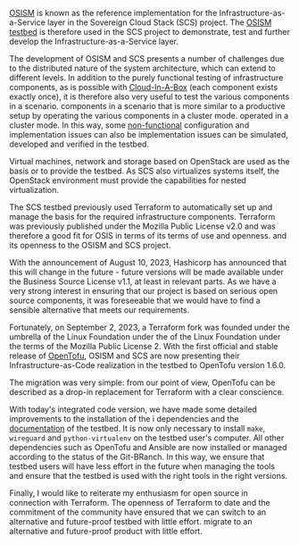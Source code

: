 
[OSISM](https://osism.github.io/) is known as the reference implementation for the Infrastructure-as-a-Service layer in the Sovereign Cloud Stack (SCS) project.
The [OSISM testbed](https://github.com/osism/testbed) is therefore used in the SCS project to demonstrate, test and further develop the Infrastructure-as-a-Service layer.

The development of OSISM and SCS presents a number of challenges due to the distributed nature of the system architecture,
which can extend to different levels. In addition to the purely functional testing of infrastructure components, as is possible with
[Cloud-In-A-Box](https://docs.scs.community/docs/iaas/guides/deploy-guide/examples/cloud-in-a-box) (each component exists exactly once), it is therefore also very useful to test the various components in a scenario.
components in a scenario that is more similar to a productive setup by operating the various components in a cluster mode.
operated in a cluster mode. In this way, some [non-functional](https://en.wikipedia.org/wiki/Non-functional_requirement) configuration and implementation issues can also be
implementation issues can be simulated, developed and verified in the testbed.

Virtual machines, network and storage based on OpenStack are used as the basis or to provide the testbed.
As SCS also virtualizes systems itself, the OpenStack environment must provide the capabilities for nested virtualization.

The SCS testbed previously used Terraform to automatically set up and manage the basis for the required infrastructure components.
Terraform was previously published under the Mozilla Public License v2.0 and was therefore a good fit for OSIS in terms of its terms of use and openness.
and its openness to the OSISM and SCS project.

With the announcement of August 10, 2023, Hashicorp has announced that this will change in the future - future
versions will be made available under the Business Source License v1.1, at least in relevant parts.
As we have a very strong interest in ensuring that our project is based on serious open source components,
it was foreseeable that we would have to find a sensible alternative that meets our requirements.

Fortunately, on September 2, 2023, a Terraform fork was founded under the umbrella of the Linux Foundation under the
of the Linux Foundation under the terms of the Mozilla Public License 2.
With the first official and stable release of [OpenTofu](https://opentofu.org/), OSISM and SCS are now presenting their Infrastructure-as-Code
realization in the testbed to OpenTofu version 1.6.0.

The migration was very simple: from our point of view, OpenTofu can be described as a drop-in replacement for Terraform with a clear conscience.

With today's integrated code version, we have made some detailed improvements to the installation of the i
dependencies and the [documentation](https://docs.osism.tech/testbed/) of the testbed.
It is now only necessary to install `make`, `wireguard` and `python-virtualenv` on the testbed user's computer.
All other dependencies such as OpenTofu and Ansible are now installed or managed according to the status of the Git-BRanch.
In this way, we ensure that testbed users will have less effort in the future when managing the tools and
ensure that the testbed is used with the right tools in the right versions.

Finally, I would like to reiterate my enthusiasm for open source in connection with Terraform.
The openness of Terraform to date and the commitment of the community have ensured that we can switch to an alternative and future-proof testbed with little effort.
migrate to an alternative and future-proof product with little effort.

